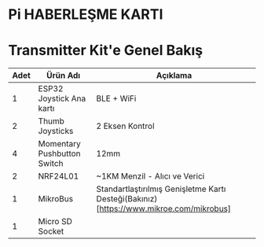 # Pi HABERLEŞME KARTI

# Transmitter Kit'e Genel Bakış

Adet | Ürün Adı | Açıklama
------------|---------| -------------
1 | ESP32 Joystick Ana kartı | BLE + WiFi
2 | Thumb Joysticks | 2 Eksen Kontrol
4 | Momentary Pushbutton Switch | 12mm 
2 | NRF24L01 | ~1KM Menzil - Alıcı ve Verici
1 | MikroBus | Standartlaştırılmış Genişletme Kartı Desteği(Bakınız)[https://www.mikroe.com/mikrobus]
1 | Micro SD Socket| 

